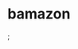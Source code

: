 # bamazon
[](screenShots/start-of-list.png);
[](screenShots/the-rest-of-the-list.png)
[](screenShots/the-amount.png)